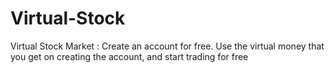 # Virtual-Stock
Virtual Stock Market : Create an account for free. Use the virtual money that you get on creating the account, and start trading for free
